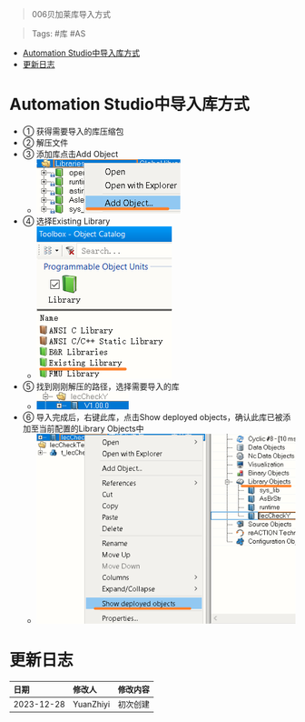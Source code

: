 > 006贝加莱库导入方式

> Tags: #库 #AS

- [Automation Studio中导入库方式](#Automation%20Studio%E4%B8%AD%E5%AF%BC%E5%85%A5%E5%BA%93%E6%96%B9%E5%BC%8F)
- [更新日志](#%E6%9B%B4%E6%96%B0%E6%97%A5%E5%BF%97)

# Automation Studio中导入库方式

- ① 获得需要导入的库压缩包
- ② 解压文件
- ③ 添加库点击Add Object
    - ![](FILES/006贝加莱库导入方式/image-20231228153024870.png)
- ④ 选择Existing Library
    - ![](FILES/006贝加莱库导入方式/image-20231228153041290.png)
- ⑤ 找到刚刚解压的路径，选择需要导入的库
    - ![](FILES/006贝加莱库导入方式/image-20231228153056508.png)
- ⑥ 导入完成后，右键此库，点击Show deployed objects，确认此库已被添加至当前配置的Library Objects中
    - ![](FILES/006贝加莱库导入方式/image-20231228153117342.png)

# 更新日志

| 日期     | 修改人     | 修改内容     |
|:-----|:-----|:-----|
| 2023-12-28     | YuanZhiyi     | 初次创建     |

